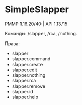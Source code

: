 # SimpleSlapper
PMMP 1.16.20/40 | API 1.13/15

Команды:
/slapper,
/rca,
/nothing.

Права:
- slapper
- slapper.command
- slapper.create
- slapper.edit
- slapper.nothing
- slapper.rca
- slapper.remove
- slapper.id
- slapper.help
